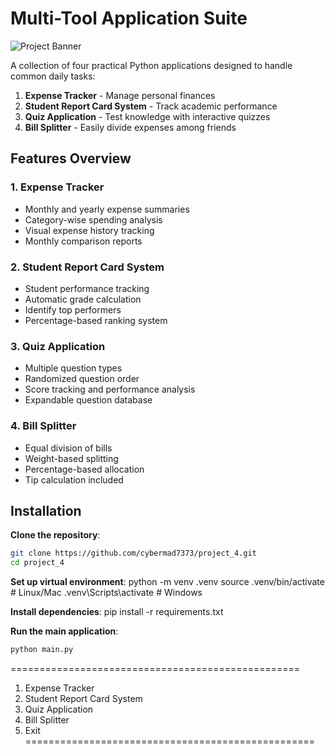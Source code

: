 # Multi-Tool Application Suite

![Project Banner](https://via.placeholder.com/800x200?text=Python+Multi-Tool+Application+Suite)

A collection of four practical Python applications designed to handle common daily tasks:

1. **Expense Tracker** - Manage personal finances
2. **Student Report Card System** - Track academic performance
3. **Quiz Application** - Test knowledge with interactive quizzes
4. **Bill Splitter** - Easily divide expenses among friends

## Features Overview

### 1. Expense Tracker
-  Monthly and yearly expense summaries
-  Category-wise spending analysis
-  Visual expense history tracking
-  Monthly comparison reports

### 2. Student Report Card System
-  Student performance tracking
-  Automatic grade calculation
-  Identify top performers
-  Percentage-based ranking system

### 3. Quiz Application
-  Multiple question types
-  Randomized question order
-  Score tracking and performance analysis
-  Expandable question database

### 4. Bill Splitter
-  Equal division of bills
-  Weight-based splitting
-  Percentage-based allocation
-  Tip calculation included

## Installation

 **Clone the repository**:
   ```bash
   git clone https://github.com/cybermad7373/project_4.git
   cd project_4
   ```

**Set up virtual environment**:
python -m venv .venv
source .venv/bin/activate  # Linux/Mac
.venv\Scripts\activate     # Windows

**Install dependencies**:
pip install -r requirements.txt

**Run the main application**:
``` bash 
python main.py
```

==================================================
1. Expense Tracker
2. Student Report Card System
3. Quiz Application
4. Bill Splitter
5. Exit
==================================================